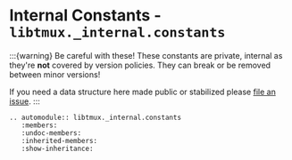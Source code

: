 # Internal Constants - `libtmux._internal.constants`

:::{warning}
Be careful with these! These constants are private, internal as they're **not** covered by version policies. They can break or be removed between minor versions!

If you need a data structure here made public or stabilized please [file an issue](https://github.com/tmux-python/libtmux/issues).
:::

```{eval-rst}
.. automodule:: libtmux._internal.constants
   :members:
   :undoc-members:
   :inherited-members:
   :show-inheritance:
```

